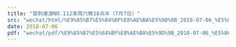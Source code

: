 ```yaml
---
title: "冒刺桌游NO.112本周六晚18点半（7月7日）"
src: "wechat/html/%E9%85%B7%E5%84%BF%E8%AE%BA%E5%9D%9B_2018-07-06_%E5%86%92%E5%88%BA%E6%A1%8C%E6%B8%B8NO.112%E6%9C%AC%E5%91%A8%E5%85%AD%E6%99%9A18%E7%82%B9%E5%8D%8A%EF%BC%887%E6%9C%887%E6%97%A5%EF%BC%89.html"
date: 2018-07-06
pdf: "wechat/pdf/%E9%85%B7%E5%84%BF%E8%AE%BA%E5%9D%9B_2018-07-06_%E5%86%92%E5%88%BA%E6%A1%8C%E6%B8%B8NO.112%E6%9C%AC%E5%91%A8%E5%85%AD%E6%99%9A18%E7%82%B9%E5%8D%8A%EF%BC%887%E6%9C%887%E6%97%A5%EF%BC%89.pdf"
---
```

